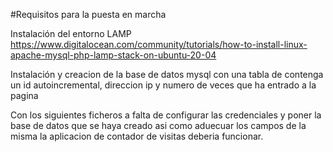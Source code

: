 #Requisitos para la puesta en marcha

Instalación del entorno LAMP  https://www.digitalocean.com/community/tutorials/how-to-install-linux-apache-mysql-php-lamp-stack-on-ubuntu-20-04

Instalación y creacion de la base de datos mysql con una tabla de contenga un id autoincremental, direccion ip y numero de veces que ha entrado a la pagina

Con los siguientes ficheros a falta de configurar las credenciales y poner la base de datos que se haya creado asi como aduecuar los campos de la misma la aplicacion de contador de visitas deberia funcionar.

